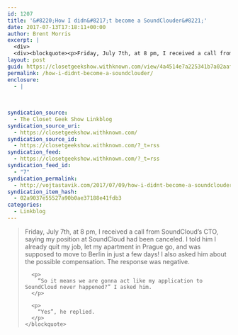 ```yaml
---
id: 1207
title: '&#8220;How I didn&#8217;t become a SoundClouder&#8221;'
date: 2017-07-13T17:18:11+00:00
author: Brent Morris
excerpt: |
  <div>
  <div><blockquote><p>Friday, July 7th, at 8 pm, I received a call from SoundCloud&rsquo;s CTO, saying my position at SoundCloud had been canceled. I told him I already quit my job, let my apartment in Prague go, and was supposed to move to Berlin in just a few days! I also asked him about the possible compensation. The response was negative.</p><p>&ldquo;So it means we are gonna act like my application to SoundCloud never happened?&rdquo; I asked him.</p><p>&ldquo;Yes&rdquo;, he replied.</p></blockquote></div></div>
layout: post
guid: https://closetgeekshow.withknown.com/view/4a4514e7a225341b7a02aaf0b727b19a
permalink: /how-i-didnt-become-a-soundclouder/
enclosure:
  - |
    
    
    
syndication_source:
  - The Closet Geek Show Linkblog
syndication_source_uri:
  - https://closetgeekshow.withknown.com/
syndication_source_id:
  - https://closetgeekshow.withknown.com/?_t=rss
syndication_feed:
  - https://closetgeekshow.withknown.com/?_t=rss
syndication_feed_id:
  - "7"
syndication_permalink:
  - http://vojtastavik.com/2017/07/09/how-i-didnt-become-a-soundclouder
syndication_item_hash:
  - 02a9037e55527a90b0ae37188e41fdb3
categories:
  - Linkblog
---
```

<div class="known-bookmark">
  <div class="e-content">
    <blockquote>
      <p>
        Friday, July 7th, at 8 pm, I received a call from SoundCloud’s CTO, saying my position at SoundCloud had been canceled. I told him I already quit my job, let my apartment in Prague go, and was supposed to move to Berlin in just a few days! I also asked him about the possible compensation. The response was negative.
      </p>
      
      <p>
        “So it means we are gonna act like my application to SoundCloud never happened?” I asked him.
      </p>
      
      <p>
        “Yes”, he replied.
      </p>
    </blockquote>
  </div>
</div>